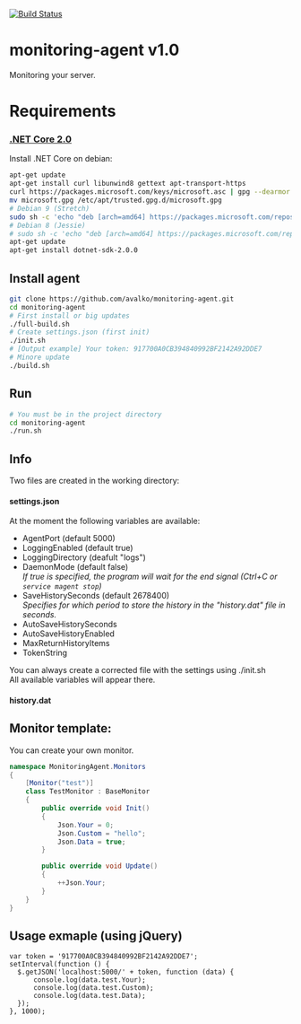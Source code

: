 [![Build Status](https://travis-ci.org/avalko/monitoring-agent.svg?branch=master)](https://travis-ci.org/avalko/monitoring-agent)

monitoring-agent v1.0
=====
Monitoring your server.

# Requirements
### [.NET Core 2.0](https://www.microsoft.com/net/core)
Install .NET Core on debian:
```BASH
apt-get update
apt-get install curl libunwind8 gettext apt-transport-https
curl https://packages.microsoft.com/keys/microsoft.asc | gpg --dearmor > microsoft.gpg
mv microsoft.gpg /etc/apt/trusted.gpg.d/microsoft.gpg
# Debian 9 (Stretch)
sudo sh -c 'echo "deb [arch=amd64] https://packages.microsoft.com/repos/microsoft-debian-stretch-prod stretch main" > /etc/apt/sources.list.d/dotnetdev.list'
# Debian 8 (Jessie)
# sudo sh -c 'echo "deb [arch=amd64] https://packages.microsoft.com/repos/microsoft-debian-jessie-prod jessie main" > /etc/apt/sources.list.d/dotnetdev.list'
apt-get update
apt-get install dotnet-sdk-2.0.0
```

## Install agent
```BASH
git clone https://github.com/avalko/monitoring-agent.git
cd monitoring-agent
# First install or big updates
./full-build.sh
# Create settings.json (first init)
./init.sh
# [Output example] Your token: 917700A0CB394840992BF2142A92DDE7
# Minore update
./build.sh
```
## Run
```BASH
# You must be in the project directory
cd monitoring-agent
./run.sh
```

## Info
Two files are created in the working directory:
#### settings.json
At the moment the following variables are available:
+ AgentPort (default 5000)
+ LoggingEnabled (default true)
+ LoggingDirectory (deafult "logs")
+ DaemonMode (default false)<br>
    *If true is specified, the program will wait for the end signal (Ctrl+C or `service magent stop`)*
+ SaveHistorySeconds (default 2678400)<br>
    *Specifies for which period to store the history in the "history.dat" file in seconds.*<br>
+ AutoSaveHistorySeconds
+ AutoSaveHistoryEnabled
+ MaxReturnHistoryItems
+ TokenString

You can always create a corrected file with the settings using ./init.sh<br>
All available variables will appear there.
#### history.dat


## Monitor template:
You can create your own monitor.
```C#
namespace MonitoringAgent.Monitors
{
    [Monitor("test")]
    class TestMonitor : BaseMonitor
    {
        public override void Init()
        {
            Json.Your = 0;
            Json.Custom = "hello";
            Json.Data = true;
        }

        public override void Update()
        {
            ++Json.Your;
        }
    }
}
```

## Usage exmaple (using jQuery)
```JS
var token = '917700A0CB394840992BF2142A92DDE7';
setInterval(function () {
  $.getJSON('localhost:5000/' + token, function (data) {
      console.log(data.test.Your);
      console.log(data.test.Custom);
      console.log(data.test.Data);
  });
}, 1000);
```
